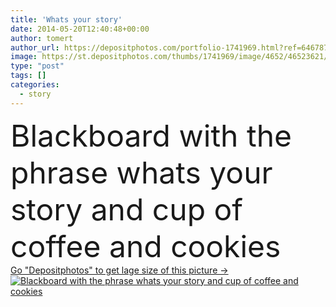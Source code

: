 ```yaml
---
title: 'Whats your story'
date: 2014-05-20T12:40:48+00:00
author: tomert
author_url: https://depositphotos.com/portfolio-1741969.html?ref=64678756
image: https://st.depositphotos.com/thumbs/1741969/image/4652/46523621/api_thumb_450.jpg?forcejpeg=true
type: "post"
tags: []
categories: 
  - story
---
```

<div aling="center">
            <font size="60"> Blackboard with the phrase whats your story and cup of coffee and cookies</font>   
</div>
<div>
    <a href='https://depositphotos.com/46523621/stock-photo-whats-your-story.html?ref=64678756' target=_blank > Go "Depositphotos" to get lage size of this picture ->
        <img href='https://depositphotos.com/46523621/stock-photo-whats-your-story.html?ref=64678756' src='https://st.depositphotos.com/1741969/4652/i/950/depositphotos_46523621-stock-photo-whats-your-story.jpg?forcejpeg=true' alt='Blackboard with the phrase whats your story and cup of coffee and cookies' >
    </a>
</div>
